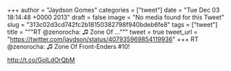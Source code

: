 
+++
author = "Jaydson Gomes"
categories = ["tweet"]
date = "Tue Dec 03 18:14:48 +0000 2013"
draft = false
image = "No media found for this Tweet"
slug = "313c02d3cd742fc2b18150382798f940bdeb6fe8"
tags = ["tweet"]
title = """RT @zenorocha: ♫ Zone Of ..."""
tweet = true
tweet_url = "https://twitter.com/jaydson/status/407935969854119936"
+++
RT @zenorocha: ♫ Zone Of Front-Enders #10! 

http://t.co/GolLdOrQbM
